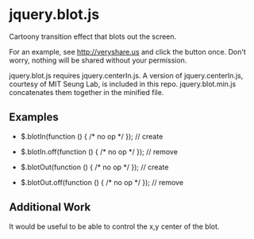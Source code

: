 jquery.blot.js
=======

Cartoony transition effect that blots out the screen.

For an example, see http://veryshare.us and click the button once. Don't worry, nothing will be shared without your permission.

jquery.blot.js requires jquery.centerIn.js. A version of jquery.centerIn.js, courtesy of MIT Seung Lab, is included in this repo. jquery.blot.min.js concatenates them together in the minified file.

## Examples

- $.blotIn(function () { /* no op */ }); // create
- $.blotIn.off(function () { /* no op */ }); // remove

- $.blotOut(function () { /* no op */ }); // create
- $.blotOut.off(function () { /* no op */ }); // remove

## Additional Work

It would be useful to be able to control the x,y center of the blot.